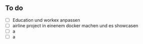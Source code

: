 ## To do
- [ ] Education und workex anpassen
- [ ] airline project in einenem docker machen und es showcasen
- [ ] a
- [ ] a